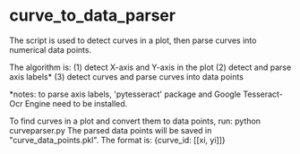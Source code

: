 # curve_to_data_parser

The script is used to detect curves in a plot, then parse curves into numerical data points. 

The algorithm is:
(1) detect X-axis and Y-axis in the plot
(2) detect and parse axis labels*
(3) detect curves and parse curves into data points

*notes: to parse axis labels, 'pytesseract' package and Google Tesseract-Ocr Engine need to be installed. 


To find curves in a plot and convert them to data points, run: python curveparser.py
The parsed data points will be saved in "curve_data_points.pkl". The format is: {curve_id: [[xi, yi]]}


